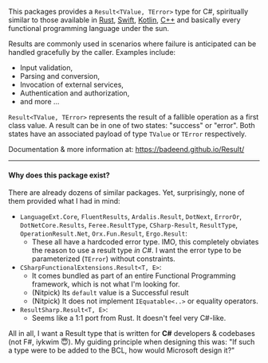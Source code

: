 This packages provides a `Result<TValue, TError>` type for C#, spiritually similar to those available in [Rust](https://doc.rust-lang.org/std/result/enum.Result.html), [Swift](https://developer.apple.com/documentation/swift/result), [Kotlin](https://kotlinlang.org/api/latest/jvm/stdlib/kotlin/-result/), [C++](https://en.cppreference.com/w/cpp/utility/expected) and basically every functional programming language under the sun.

Results are commonly used in scenarios where failure is anticipated can be handled gracefully by the caller. Examples include:
- Input validation,
- Parsing and conversion,
- Invocation of external services,
- Authentication and authorization,
- and more ...

`Result<TValue, TError>` represents the result of a fallible operation as a first class value. A result can be in one of two states: "success" or "error". Both states have an associated payload of type `TValue` or `TError` respectively.

Documentation & more information at: https://badeend.github.io/Result/

---

#### Why does this package exist?

There are already dozens of similar packages. Yet, surprisingly, none of them provided what I had in mind:

- `LanguageExt.Core`, `FluentResults`, `Ardalis.Result`, `DotNext`, `ErrorOr`, `DotNetCore.Results`, `Feree.ResultType`, `CSharp-Result`, `ResultType`, `OperationResult.Net`, `Orx.Fun.Result`, `Ergo.Result`:
    - These all have a hardcoded error type. IMO, this completely obviates the reason to use a result type _in C#_. I want the error type to be parameterized (`TError`) without constraints.
- `CSharpFunctionalExtensions.Result<T, E>`:
    - It comes bundled as part of an entire Functional Programming framework, which is not what I'm looking for.
    - (Nitpick) Its `default` value is a Successful result
    - (Nitpick) It does not implement `IEquatable<..>` or equality operators.
- `ResultSharp.Result<T, E>`:
    - Seems like a 1:1 port from Rust. It doesn't feel very C#-like.

All in all, I want a Result type that is written for __C#__ developers & codebases (not F#, iykwim 😇). My guiding principle when designing this was: "If such a type were to be added to the BCL, how would Microsoft design it?"

